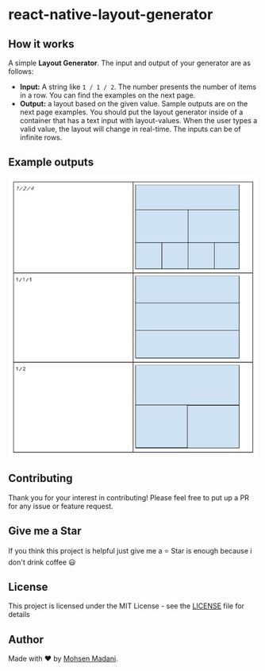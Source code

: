 # react-native-layout-generator

## How it works
A simple **Layout Generator**. The input and output of your generator are as follows:
- **Input:** A string like `1 / 1 / 2`. The number presents the number of items in a row. You can find the
examples on the next page.
- **Output:** a layout based on the given value. Sample outputs are on the next page examples.
You should put the layout generator inside of a container that has a text input with layout-values. When the
user types a valid value, the layout will change in real-time. The inputs can be of infinite rows.

## Example outputs
<p align="center">
    <img src="./images/examples.png">
</p>

## Contributing

Thank you for your interest in contributing! Please feel free to put up a PR for any issue or feature request.

## Give me a Star

If you think this project is helpful just give me a ⭐️ Star is enough because i don't drink coffee 😃

## License

This project is licensed under the MIT License - see the [LICENSE](https://github.com/moh3n9595/react-native-layout-generator/blob/master/LICENSE) file for details

## Author

Made with ❤️ by [Mohsen Madani](https://github.com/moh3n9595).